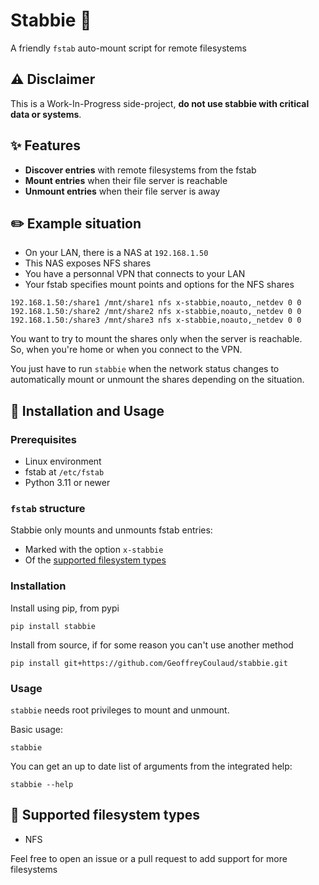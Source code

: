 # Stabbie 🔪
A friendly `fstab` auto-mount script for remote filesystems

## ⚠️ Disclaimer  
This is a Work-In-Progress side-project, **do not use stabbie with critical data or systems**.

<!-- Icon goes here -->

## ✨ Features
* **Discover entries** with remote filesystems from the fstab
* **Mount entries** when their file server is reachable
* **Unmount entries** when their file server is away

## ✏️ Example situation
- On your LAN, there is a NAS at `192.168.1.50`
- This NAS exposes NFS shares
- You have a personnal VPN that connects to your LAN
- Your fstab specifies mount points and options for the NFS shares
```
192.168.1.50:/share1 /mnt/share1 nfs x-stabbie,noauto,_netdev 0 0
192.168.1.50:/share2 /mnt/share2 nfs x-stabbie,noauto,_netdev 0 0
192.168.1.50:/share3 /mnt/share3 nfs x-stabbie,noauto,_netdev 0 0
```

You want to try to mount the shares only when the server is reachable.  
So, when you're home or when you connect to the VPN.

You just have to run `stabbie` when the network status changes to automatically mount or unmount the shares depending on the situation.

## 🔧 Installation and Usage

### Prerequisites
* Linux environment
* fstab at `/etc/fstab`
* Python 3.11 or newer

### `fstab` structure
Stabbie only mounts and unmounts fstab entries:
* Marked with the option `x-stabbie`
* Of the [supported filesystem types](#-supported-filesystem-types)

### Installation

Install using pip, from pypi
```
pip install stabbie
```

Install from source, if for some reason you can't use another method
```
pip install git+https://github.com/GeoffreyCoulaud/stabbie.git
```

### Usage

`stabbie` needs root privileges to mount and unmount.

Basic usage:
```
stabbie
```

You can get an up to date list of arguments from the integrated help:
```
stabbie --help
```


## 📁 Supported filesystem types

* NFS

Feel free to open an issue or a pull request to add support for more filesystems